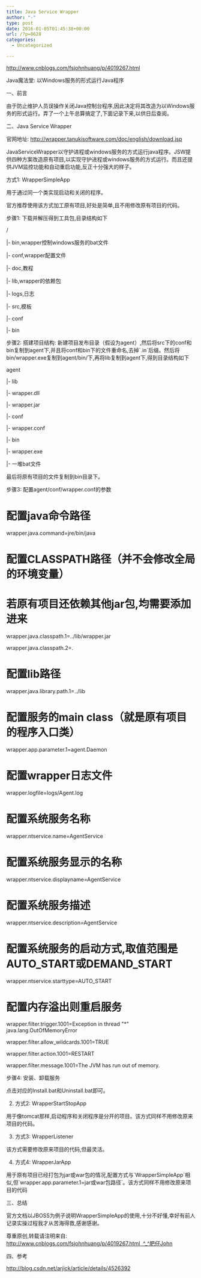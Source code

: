 ```yaml
---
title: Java Service Wrapper　
author: "-"
type: post
date: 2016-01-05T01:45:38+00:00
url: /?p=8628
categories:
  - Uncategorized

---
```

http://www.cnblogs.com/fsjohnhuang/p/4019267.html


Java魔法堂: 以Windows服务的形式运行Java程序

一、前言

由于防止维护人员误操作关闭Java控制台程序,因此决定将其改造为以Windows服务的形式运行。弄了一个上午总算搞定了,下面记录下来,以供日后查阅。


二、Java Service Wrapper

官网地址: http://wrapper.tanukisoftware.com/doc/english/download.jsp

JavaServiceWrapper以守护进程或windows服务的方式运行java程序。JSW提供四种方案改造原有项目,以实现守护进程或windows服务的方式运行。而且还提供JVM监控功能和自动重启功能,反正十分强大的样子。

方式1: WrapperSimpleApp

用于通过同一个类实现启动和关闭的程序。
  
官方推荐使用该方式加工原有项目,好处是简单,且不用修改原有项目的代码。

步骤1: 下载并解压得到工具包,目录结构如下

/
  
|- bin,wrapper控制windows服务的bat文件
  
|- conf,wrapper配置文件
  
|- doc,教程
  
|- lib,wrapper的依赖包
  
|- logs,日志
  
|- src,模板
  
|- conf
  
|- bin

步骤2: 搭建项目结构: 新建项目发布目录（假设为agent）,然后将src下的conf和bin复制到agent下,并且将conf和bin下的文件重命名,去掉\`.in\`后缀。然后将bin/wrapper.exe复制到agent/bin/下,再将lib复制到agent下,得到目录结构如下

agent
  
|- lib
  
|- wrapper.dll
  
|- wrapper.jar
  
|- conf
  
|- wrapper.conf
  
|- bin
  
|- wrapper.exe
  
|- 一堆bat文件
  
最后将原有项目的文件复制到bin目录下。

步骤3: 配置agent/conf/wrapper.conf的参数
  
# 配置java命令路径
  
wrapper.java.command=jre/bin/java

# 配置CLASSPATH路径（并不会修改全局的环境变量）
  
# 若原有项目还依赖其他jar包,均需要添加进来
  
wrapper.java.classpath.1=../lib/wrapper.jar
  
wrapper.java.classpath.2=.

# 配置lib路径
  
wrapper.java.library.path.1=../lib

# 配置服务的main class（就是原有项目的程序入口类）
  
wrapper.app.parameter.1=agent.Daemon

# 配置wrapper日志文件
  
wrapper.logfile=logs/Agent.log

# 配置系统服务名称
  
wrapper.ntservice.name=AgentService

# 配置系统服务显示的名称
  
wrapper.ntservice.displayname=AgentService

# 配置系统服务描述
  
wrapper.ntservice.description=AgentService

# 配置系统服务的启动方式,取值范围是AUTO_START或DEMAND_START
  
wrapper.ntservice.starttype=AUTO_START

# 配置内存溢出则重启服务
  
wrapper.filter.trigger.1001=Exception in thread "*" java.lang.OutOfMemoryError
  
wrapper.filter.allow_wildcards.1001=TRUE
  
wrapper.filter.action.1001=RESTART
  
wrapper.filter.message.1001=The JVM has run out of memory.

步骤4: 安装、卸载服务

点击对应的Install.bat和Uninstall.bat即可。

2. 方式2: WrapperStartStopApp

用于像tomcat那样,启动程序和关闭程序是分开的项目。该方式同样不用修改原来项目的代码。

3. 方式3: WrapperListener

该方式需要修改原来项目的代码,但最灵活。

4. 方式4: WrapperJarApp

用于原有项目已经打包为jar或war包的情况,配置方式与\`WrapperSimpleApp\`相似,但\`wrapper.app.parameter.1=jar或war包路径\`。该方式同样不用修改原来项目的代码


三、总结

官方文档以JBOSS为例子说明WrapperSimpleApp的使用,十分不好懂,幸好有前人记录实操过程我才从苦海得救,感谢感谢。

尊重原创,转载请注明来自: http://www.cnblogs.com/fsjohnhuang/p/4019267.html  ^_^肥仔John


四、参考

http://blog.csdn.net/arjick/article/details/4526392
